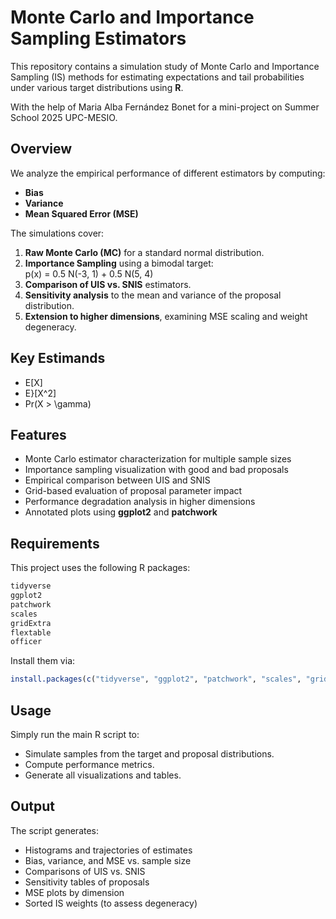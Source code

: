 # Monte Carlo and Importance Sampling Estimators

This repository contains a simulation study of Monte Carlo and Importance Sampling (IS) methods for estimating expectations and tail probabilities under various target distributions using **R**.

With the help of Maria Alba Fernández Bonet for a mini-project on Summer School 2025 UPC-MESIO.

## Overview

We analyze the empirical performance of different estimators by computing:

- **Bias**
- **Variance**
- **Mean Squared Error (MSE)**

The simulations cover:

1. **Raw Monte Carlo (MC)** for a standard normal distribution.
2. **Importance Sampling** using a bimodal target:  
   p(x) = 0.5 N(-3, 1) + 0.5 N(5, 4)
3. **Comparison of UIS vs. SNIS** estimators.
4. **Sensitivity analysis** to the mean and variance of the proposal distribution.
5. **Extension to higher dimensions**, examining MSE scaling and weight degeneracy.

## Key Estimands

- E[X]
- E}[X^2]
- Pr(X > \gamma)

## Features

- Monte Carlo estimator characterization for multiple sample sizes
- Importance sampling visualization with good and bad proposals
- Empirical comparison between UIS and SNIS
- Grid-based evaluation of proposal parameter impact
- Performance degradation analysis in higher dimensions
- Annotated plots using **ggplot2** and **patchwork**

## Requirements

This project uses the following R packages:

```r
tidyverse
ggplot2
patchwork
scales
gridExtra
flextable
officer
````

Install them via:

```r
install.packages(c("tidyverse", "ggplot2", "patchwork", "scales", "gridExtra", "flextable", "officer"))
```

## Usage

Simply run the main R script to:

* Simulate samples from the target and proposal distributions.
* Compute performance metrics.
* Generate all visualizations and tables.

## Output

The script generates:

* Histograms and trajectories of estimates
* Bias, variance, and MSE vs. sample size
* Comparisons of UIS vs. SNIS
* Sensitivity tables of proposals
* MSE plots by dimension
* Sorted IS weights (to assess degeneracy)

